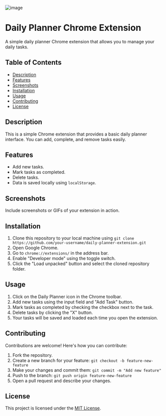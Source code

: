 ![image](https://github.com/ucarica/Daily-Planner/assets/140449815/73fd919a-71b3-40a7-9161-5c784da90305)

# Daily Planner Chrome Extension

A simple daily planner Chrome extension that allows you to manage your daily tasks.

## Table of Contents

- [Description](#description)
- [Features](#features)
- [Screenshots](#screenshots)
- [Installation](#installation)
- [Usage](#usage)
- [Contributing](#contributing)
- [License](#license)

## Description

This is a simple Chrome extension that provides a basic daily planner interface. You can add, complete, and remove tasks easily.

## Features

- Add new tasks.
- Mark tasks as completed.
- Delete tasks.
- Data is saved locally using `localStorage`.

## Screenshots

Include screenshots or GIFs of your extension in action.

## Installation

1. Clone this repository to your local machine using `git clone https://github.com/your-username/daily-planner-extension.git`
2. Open Google Chrome.
3. Go to `chrome://extensions/` in the address bar.
4. Enable "Developer mode" using the toggle switch.
5. Click the "Load unpacked" button and select the cloned repository folder.

## Usage

1. Click on the Daily Planner icon in the Chrome toolbar.
2. Add new tasks using the input field and "Add Task" button.
3. Mark tasks as completed by checking the checkbox next to the task.
4. Delete tasks by clicking the "X" button.
5. Your tasks will be saved and loaded each time you open the extension.

## Contributing

Contributions are welcome! Here's how you can contribute:

1. Fork the repository.
2. Create a new branch for your feature: `git checkout -b feature-new-feature`
3. Make your changes and commit them: `git commit -m "Add new feature"`
4. Push to the branch: `git push origin feature-new-feature`
5. Open a pull request and describe your changes.

## License

This project is licensed under the [MIT License](LICENSE).


